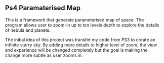 ## Ps4 Paramaterised Map  


This is a framework that generate parameterised map of space. The program allows user to zoom-in up to ten levels depth to explore the details of nebula and planets. 

The initial idea of this project was transfer my code from PS3 to create an infinite starry sky. By adding more details to higher level of zoom, the view and experience will be changed completely but the goal is making the change more subtle as user zooms in.

